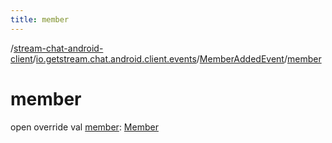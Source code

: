 ```yaml
---
title: member
---
```

/[stream-chat-android-client](../../index.md)/[io.getstream.chat.android.client.events](../index.md)/[MemberAddedEvent](index.md)/[member](member.md)  
  
  
  
# member  
open override val [member](member.md): [Member](../../io.getstream.chat.android.client.models/Member/index.md)
